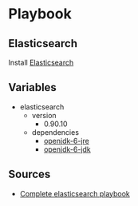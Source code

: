 #  Playbook
## Elasticsearch

Install [Elasticsearch](http://www.elasticsearch.org/)

## Variables

* elasticsearch
  * version
    * 0.90.10
  * dependencies
    * [openjdk-6-jre](http://packages.ubuntu.com/search?keywords=openjdk-6-jre)
    * [openjdk-6-jdk](http://packages.ubuntu.com/search?keywords=openjdk-6-jdk)

## Sources

* [Complete elasticsearch playbook](https://github.com/ICTO/ansible-elasticsearch)
